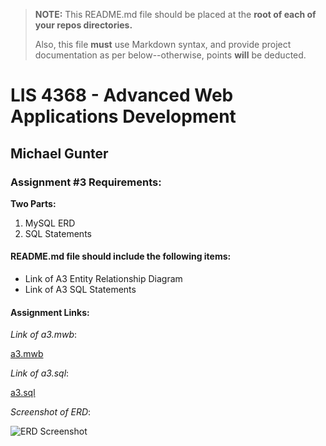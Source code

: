 > **NOTE:** This README.md file should be placed at the **root of each of your repos directories.**
>
>Also, this file **must** use Markdown syntax, and provide project documentation as per below--otherwise, points **will** be deducted.
>
>

# LIS 4368 - Advanced Web Applications Development

## Michael Gunter

### Assignment #3 Requirements:

**Two Parts:**
1. MySQL ERD
2. SQL Statements

#### README.md file should include the following items:

* Link of A3 Entity Relationship Diagram
* Link of A3 SQL Statements

#### Assignment Links:

*Link of a3.mwb*:

[a3.mwb](./a3.mwb)

*Link of a3.sql*:

[a3.sql](./a3.sql)

*Screenshot of ERD*:

![ERD Screenshot](./img/erd.png)
